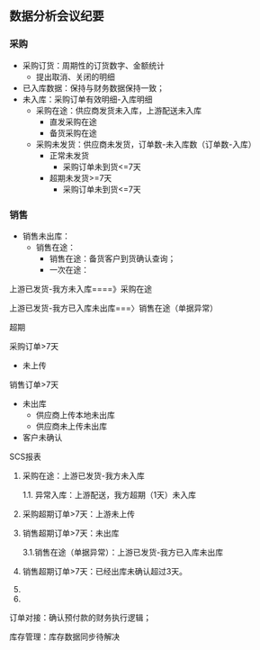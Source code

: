 

## 数据分析会议纪要



### 采购

- 采购订货：周期性的订货数字、金额统计
  - 提出取消、关闭的明细
- 已入库数据：保持与财务数据保持一致；
- 未入库：采购订单有效明细-入库明细
  - 采购在途：供应商发货未入库，上游配送未入库
    - 直发采购在途
    - 备货采购在途
  - 采购未发货：供应商未发货，订单数-未入库数（订单数-入库）
    - 正常未发货
      - 采购订单未到货<=7天
    - 超期未发货>=7天
      - 采购订单未到货<=7天





### 销售

- 销售未出库：
  - 销售在途：
    - 销售在途：备货客户到货确认查询；
    - 一次在途：













上游已发货-我方未入库====》采购在途

上游已发货-我方已入库未出库===〉销售在途（单据异常）

超期

采购订单>7天

- 未上传

销售订单>7天

- 未出库
  - 供应商上传本地未出库
  - 供应商未上传未出库
- 客户未确认



SCS报表

1. 采购在途：上游已发货-我方未入库

   1.1. 异常入库：上游配送，我方超期（1天）未入库

2. 采购超期订单>7天：上游未上传

3. 销售超期订单>7天：未出库

   3.1.销售在途（单据异常）：上游已发货-我方已入库未出库

4. 销售超期订单>7天：已经出库未确认超过3天。

5. 

6. 

   





订单对接：确认预付款的财务执行逻辑；

库存管理：库存数据同步待解决

